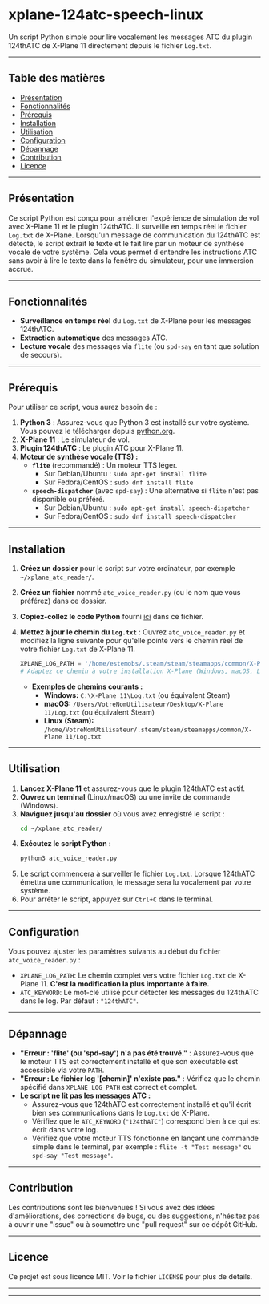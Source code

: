 # xplane-124atc-speech-linux

Un script Python simple pour lire vocalement les messages ATC du plugin 124thATC de X-Plane 11 directement depuis le fichier `Log.txt`.

---

## Table des matières

-   [Présentation](#présentation)
-   [Fonctionnalités](#fonctionnalités)
-   [Prérequis](#prérequis)
-   [Installation](#installation)
-   [Utilisation](#utilisation)
-   [Configuration](#configuration)
-   [Dépannage](#dépannage)
-   [Contribution](#contribution)
-   [Licence](#licence)

---

## Présentation

Ce script Python est conçu pour améliorer l'expérience de simulation de vol avec X-Plane 11 et le plugin 124thATC. Il surveille en temps réel le fichier `Log.txt` de X-Plane. Lorsqu'un message de communication du 124thATC est détecté, le script extrait le texte et le fait lire par un moteur de synthèse vocale de votre système. Cela vous permet d'entendre les instructions ATC sans avoir à lire le texte dans la fenêtre du simulateur, pour une immersion accrue.

---

## Fonctionnalités

-   **Surveillance en temps réel** du `Log.txt` de X-Plane pour les messages 124thATC.
-   **Extraction automatique** des messages ATC.
-   **Lecture vocale** des messages via `flite` (ou `spd-say` en tant que solution de secours).

---

## Prérequis

Pour utiliser ce script, vous aurez besoin de :

1.  **Python 3** : Assurez-vous que Python 3 est installé sur votre système. Vous pouvez le télécharger depuis [python.org](https://www.python.org/downloads/).
2.  **X-Plane 11** : Le simulateur de vol.
3.  **Plugin 124thATC** : Le plugin ATC pour X-Plane 11.
4.  **Moteur de synthèse vocale (TTS) :**
    * **`flite`** (recommandé) : Un moteur TTS léger.
        * Sur Debian/Ubuntu : `sudo apt-get install flite`
        * Sur Fedora/CentOS : `sudo dnf install flite`
    * **`speech-dispatcher`** (avec `spd-say`) : Une alternative si `flite` n'est pas disponible ou préféré.
        * Sur Debian/Ubuntu : `sudo apt-get install speech-dispatcher`
        * Sur Fedora/CentOS : `sudo dnf install speech-dispatcher`

---

## Installation

1.  **Créez un dossier** pour le script sur votre ordinateur, par exemple `~/xplane_atc_reader/`.
2.  **Créez un fichier** nommé `atc_voice_reader.py` (ou le nom que vous préférez) dans ce dossier.
3.  **Copiez-collez le code Python** fourni [ici](lien_vers_votre_code_sur_github) dans ce fichier.
4.  **Mettez à jour le chemin du `Log.txt`** : Ouvrez `atc_voice_reader.py` et modifiez la ligne suivante pour qu'elle pointe vers le chemin réel de votre fichier `Log.txt` de X-Plane 11.

    ```python
    XPLANE_LOG_PATH = '/home/estemobs/.steam/steam/steamapps/common/X-Plane 11/Log.txt'
    # Adaptez ce chemin à votre installation X-Plane (Windows, macOS, Linux)
    ```
    * **Exemples de chemins courants :**
        * **Windows:** `C:\X-Plane 11\Log.txt` (ou équivalent Steam)
        * **macOS:** `/Users/VotreNomUtilisateur/Desktop/X-Plane 11/Log.txt` (ou équivalent Steam)
        * **Linux (Steam):** `/home/VotreNomUtilisateur/.steam/steam/steamapps/common/X-Plane 11/Log.txt`

---

## Utilisation

1.  **Lancez X-Plane 11** et assurez-vous que le plugin 124thATC est actif.
2.  **Ouvrez un terminal** (Linux/macOS) ou une invite de commande (Windows).
3.  **Naviguez jusqu'au dossier** où vous avez enregistré le script :
    ```bash
    cd ~/xplane_atc_reader/
    ```
4.  **Exécutez le script Python :**
    ```bash
    python3 atc_voice_reader.py
    ```
5.  Le script commencera à surveiller le fichier `Log.txt`. Lorsque 124thATC émettra une communication, le message sera lu vocalement par votre système.
6.  Pour arrêter le script, appuyez sur `Ctrl+C` dans le terminal.

---

## Configuration

Vous pouvez ajuster les paramètres suivants au début du fichier `atc_voice_reader.py` :

-   `XPLANE_LOG_PATH`: Le chemin complet vers votre fichier `Log.txt` de X-Plane 11. **C'est la modification la plus importante à faire.**
-   `ATC_KEYWORD`: Le mot-clé utilisé pour détecter les messages du 124thATC dans le log. Par défaut : `"124thATC"`.

---

## Dépannage

-   **"Erreur : 'flite' (ou 'spd-say') n'a pas été trouvé."** : Assurez-vous que le moteur TTS est correctement installé et que son exécutable est accessible via votre `PATH`.
-   **"Erreur : Le fichier log '[chemin]' n'existe pas."** : Vérifiez que le chemin spécifié dans `XPLANE_LOG_PATH` est correct et complet.
-   **Le script ne lit pas les messages ATC :**
    -   Assurez-vous que 124thATC est correctement installé et qu'il écrit bien ses communications dans le `Log.txt` de X-Plane.
    -   Vérifiez que le `ATC_KEYWORD` (`"124thATC"`) correspond bien à ce qui est écrit dans votre log.
    -   Vérifiez que votre moteur TTS fonctionne en lançant une commande simple dans le terminal, par exemple : `flite -t "Test message"` ou `spd-say "Test message"`.

---

## Contribution

Les contributions sont les bienvenues ! Si vous avez des idées d'améliorations, des corrections de bugs, ou des suggestions, n'hésitez pas à ouvrir une "issue" ou à soumettre une "pull request" sur ce dépôt GitHub.

---

## Licence

Ce projet est sous licence MIT. Voir le fichier `LICENSE` pour plus de détails.

---
---
